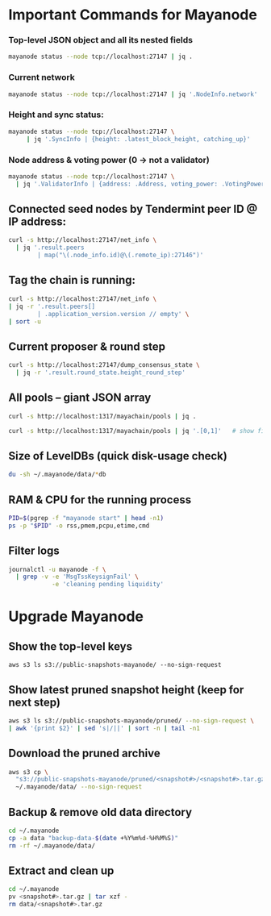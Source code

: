 # Important Commands for Mayanode

### Top-level JSON object and all its nested fields

```bash
mayanode status --node tcp://localhost:27147 | jq .
```
### Current network
```bash
mayanode status --node tcp://localhost:27147 | jq '.NodeInfo.network'
```

### Height and sync status:
```bash
mayanode status --node tcp://localhost:27147 \
     | jq '.SyncInfo | {height: .latest_block_height, catching_up}'
```

### Node address & voting power (0 → not a validator)
```bash
mayanode status --node tcp://localhost:27147 \
  | jq '.ValidatorInfo | {address: .Address, voting_power: .VotingPower|tonumber}'
```

## Connected seed nodes by Tendermint peer ID @ IP address:
```bash
curl -s http://localhost:27147/net_info \
  | jq '.result.peers
        | map("\(.node_info.id)@\(.remote_ip):27146")'
```

## Tag the chain is running:
```bash
curl -s http://localhost:27147/net_info \
| jq -r '.result.peers[]
        | .application_version.version // empty' \
| sort -u
```

## Current proposer & round step
```bash
curl -s http://localhost:27147/dump_consensus_state \
  | jq -r '.result.round_state.height_round_step'
```
## All pools – giant JSON array

```bash
curl -s http://localhost:1317/mayachain/pools | jq .
```
```bash
curl -s http://localhost:1317/mayachain/pools | jq '.[0,1]'   # show first 2 entries
```

## Size of LevelDBs (quick disk-usage check)
```bash
du -sh ~/.mayanode/data/*db
```

## RAM & CPU for the running process
```bash
PID=$(pgrep -f "mayanode start" | head -n1)
ps -p "$PID" -o rss,pmem,pcpu,etime,cmd

```
## Filter logs
```bash
journalctl -u mayanode -f \
  | grep -v -e 'MsgTssKeysignFail' \
            -e 'cleaning pending liquidity'
````

# Upgrade Mayanode

## Show the top-level keys
`aws s3 ls s3://public-snapshots-mayanode/ --no-sign-request`

## Show latest pruned snapshot height (keep for next step)
```bash
aws s3 ls s3://public-snapshots-mayanode/pruned/ --no-sign-request \
| awk '{print $2}' | sed 's|/||' | sort -n | tail -n1

```

## Download the pruned archive
```bash
aws s3 cp \
  "s3://public-snapshots-mayanode/pruned/<snapshot#>/<snapshot#>.tar.gz" \
  ~/.mayanode/data/ --no-sign-request

```

## Backup & remove old data directory
```bash
cd ~/.mayanode
cp -a data "backup-data-$(date +%Y%m%d-%H%M%S)"
rm -rf ~/.mayanode/data/
```

## Extract and clean up
```bash
cd ~/.mayanode
pv <snapshot#>.tar.gz | tar xzf -
rm data/<snapshot#>.tar.gz

```
